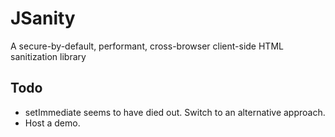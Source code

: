 # JSanity
A secure-by-default, performant, cross-browser client-side HTML sanitization library

## Todo
  - setImmediate seems to have died out.  Switch to an alternative approach.
  - Host a demo.

